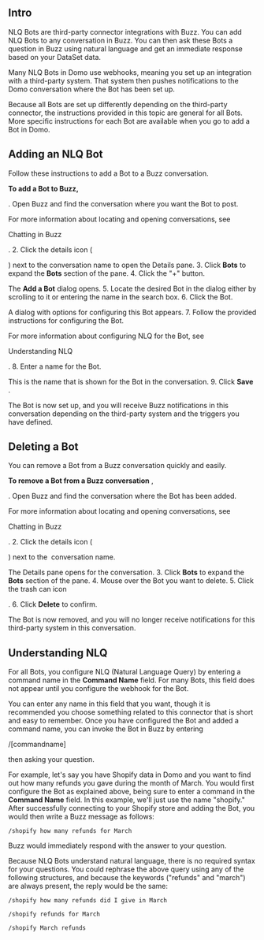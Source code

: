 

Intro
-------

NLQ Bots are third-party connector integrations with Buzz. You can add NLQ Bots to any conversation in Buzz. You can then ask these Bots a question in Buzz using natural language and get an immediate response based on your DataSet data.


 Many NLQ Bots in Domo use webhooks, meaning you set up an integration with a third-party system. That system then pushes notifications to the Domo conversation where the Bot has been set up.


 Because all Bots are set up differently depending on the third-party connector, the instructions provided in this topic are general for all Bots. More specific instructions for each Bot are available when you go to add a Bot in Domo.


 Adding an NLQ Bot
-------------------

Follow these instructions to add a Bot to a Buzz conversation.


**To add a Bot to Buzz,**

. Open Buzz and find the conversation where you want the Bot to post.


 For more information about locating and opening conversations, see

Chatting in Buzz

.
2. Click the details icon (

) next to the conversation name to open the Details pane.
3. Click
 **Bots**
 to expand the
 **Bots**
 section of the pane.
4. Click the "+" button.


 The
 **Add a Bot**
 dialog opens.
5. Locate the desired Bot in the dialog either by scrolling to it or entering the name in the search box.
6. Click the Bot.


 A dialog with options for configuring this Bot appears.
7. Follow the provided instructions for configuring the Bot.


 For more information about configuring NLQ for the Bot, see

Understanding NLQ

.
8. Enter a name for the Bot.


 This is the name that is shown for the Bot in the conversation.
9. Click
 **Save**
 .

The Bot is now set up, and you will receive Buzz notifications in this conversation depending on the third-party system and the triggers you have defined.


 Deleting a Bot
----------------

You can remove a Bot from a Buzz conversation quickly and easily.


**To remove a Bot from a Buzz conversation**
 ,

. Open Buzz and find the conversation where the Bot has been added.


 For more information about locating and opening conversations, see

Chatting in Buzz

.
2. Click the details icon (

) next to the  conversation name.


 The Details pane opens for the conversation.
3. Click
 **Bots**
 to expand the
 **Bots**
 section of the pane.
4. Mouse over the Bot you want to delete.
5. Click the trash can icon

.
6. Click
 **Delete**
 to confirm.

The Bot is now removed, and you will no longer receive notifications for this third-party system in this conversation.


 Understanding NLQ
-------------------

For all Bots, you configure NLQ (Natural Language Query) by entering a command name in the
 **Command Name**
 field. For many Bots, this field does not appear until you configure the webhook for the Bot.

You can enter any name in this field that you want, though it is recommended you choose something related to this connector that is short and easy to remember. Once you have configured the Bot and added a command name, you can invoke the Bot in Buzz by entering

/[commandname]

then asking your question.


 For example, let's say you have Shopify data in Domo and you want to find out how many refunds you gave during the month of March. You would first configure the Bot as explained above, being sure to enter a command in the
 **Command Name**
 field. In this example, we'll just use the name "shopify." After successfully connecting to your Shopify store and adding the Bot, you would then write a Buzz message as follows:


`/shopify how many refunds for March`


 Buzz would immediately respond with the answer to your question.


 Because NLQ Bots understand natural language, there is no required syntax for your questions. You could rephrase the above query using any of the following structures, and because the keywords ("refunds" and "march") are always present, the reply would be the same:


`/shopify how many refunds did I give in March`


`/shopify refunds for March`


`/shopify March refunds`

